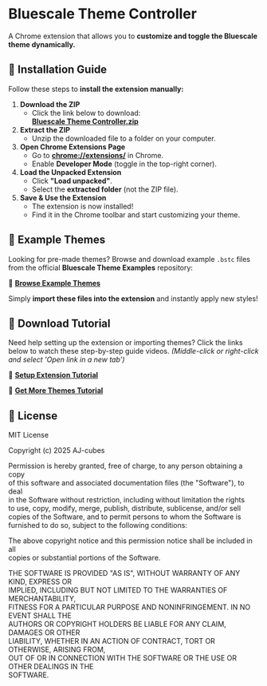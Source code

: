 # Bluescale Theme Controller  

A Chrome extension that allows you to **customize and toggle the Bluescale theme dynamically.**  

## 🚀 Installation Guide  

Follow these steps to **install the extension manually:**  

1. **Download the ZIP**  
   - Click the link below to download:  
     **[Bluescale Theme Controller.zip](https://github.com/AJ-cubes/Bluescale-Theme-Controller/blob/main/Bluescale%20Theme%20Controller.zip?raw=true)**  
2. **Extract the ZIP**  
   - Unzip the downloaded file to a folder on your computer.  
3. **Open Chrome Extensions Page**  
   - Go to **[chrome://extensions/](chrome://extensions/)** in Chrome.  
   - Enable **Developer Mode** (toggle in the top-right corner).  
4. **Load the Unpacked Extension**  
   - Click **"Load unpacked"**.  
   - Select the **extracted folder** (not the ZIP file).  
5. **Save & Use the Extension**  
   - The extension is now installed!  
   - Find it in the Chrome toolbar and start customizing your theme.  

## 🎨 Example Themes  

Looking for pre-made themes? Browse and download example `.bstc` files from the official **Bluescale Theme Examples** repository:  

🔗 **[Browse Example Themes](https://github.com/AJ-cubes/Bluescale-Theme-Controller/tree/main/examples)**  

Simply **import these files into the extension** and instantly apply new styles!  

## 🎥 Download Tutorial  

Need help setting up the extension or importing themes? Click the links below to watch these step-by-step guide videos. _(Middle-click or right-click and select 'Open link in a new tab')_  

🔗 **[Setup Extension Tutorial](https://github.com/AJ-cubes/Bluescale-Theme-Controller/blob/main/videos/Setup_Extension.mp4?raw=true)**  

🔗 **[Get More Themes Tutorial](https://github.com/AJ-cubes/Bluescale-Theme-Controller/blob/main/videos/Get_More_Themes.mp4?raw=true)**  

## 📝 License  

MIT License  

Copyright (c) 2025 AJ-cubes  

Permission is hereby granted, free of charge, to any person obtaining a copy  
of this software and associated documentation files (the "Software"), to deal  
in the Software without restriction, including without limitation the rights  
to use, copy, modify, merge, publish, distribute, sublicense, and/or sell  
copies of the Software, and to permit persons to whom the Software is  
furnished to do so, subject to the following conditions:  

The above copyright notice and this permission notice shall be included in all  
copies or substantial portions of the Software.  

THE SOFTWARE IS PROVIDED "AS IS", WITHOUT WARRANTY OF ANY KIND, EXPRESS OR  
IMPLIED, INCLUDING BUT NOT LIMITED TO THE WARRANTIES OF MERCHANTABILITY,  
FITNESS FOR A PARTICULAR PURPOSE AND NONINFRINGEMENT. IN NO EVENT SHALL THE  
AUTHORS OR COPYRIGHT HOLDERS BE LIABLE FOR ANY CLAIM, DAMAGES OR OTHER  
LIABILITY, WHETHER IN AN ACTION OF CONTRACT, TORT OR OTHERWISE, ARISING FROM,  
OUT OF OR IN CONNECTION WITH THE SOFTWARE OR THE USE OR OTHER DEALINGS IN THE  
SOFTWARE.
